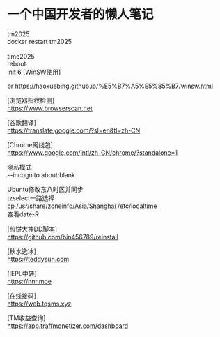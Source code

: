 # 一个中国开发者的懒人笔记
</p>
tm2025</br>
docker restart tm2025</br>
</br>
time2025
</br>
reboot</br>
init 6
[WinSW使用]</p>br
https://haoxuebing.github.io/%E5%B7%A5%E5%85%B7/winsw.html

[浏览器指纹检测]</br>
https://www.browserscan.net

[谷歌翻译]</br>
https://translate.google.com/?sl=en&tl=zh-CN

[Chrome离线包]</br>
https://www.google.com/intl/zh-CN/chrome/?standalone=1

隐私模式</br>
 --incognito about:blank

Ubuntu修改东八时区并同步</br>
tzselect一路选择</br>
cp /usr/share/zoneinfo/Asia/Shanghai /etc/localtime</br>
查看date-R

[煎饼大神DD脚本]</br>
https://github.com/bin456789/reinstall

[秋水逸冰]</br>
https://teddysun.com

[IEPL中转]</br>
https://nnr.moe

[在线接码]</br>
https://web.tqsms.xyz

[TM收益查询]</br>
https://app.traffmonetizer.com/dashboard
